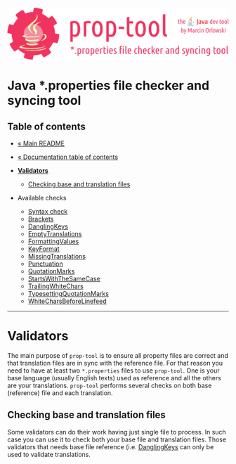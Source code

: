 ![prop-tool logo](../../artwork/prop-tool-logo.png)

# Java *.properties file checker and syncing tool #

## Table of contents ##

* [« Main README](../../README.md)
* [« Documentation table of contents](README.md)


* **[Validators](#validators)**
  * [Checking base and translation files](#checking-base-and-translation-files)
* Available checks
  * [Syntax check](syntax-check.md)
  * [Brackets](brackets.md)
  * [DanglingKeys](dangling-keys.md)
  * [EmptyTranslations](empty-translations.md)
  * [FormattingValues](formatting-values.md)
  * [KeyFormat](key-format.md)
  * [MissingTranslations](missing-translations.md)
  * [Punctuation](punctuation.md)
  * [QuotationMarks](quotation-marks.md)
  * [StartsWithTheSameCase](starts-with-the-same-case.md)
  * [TrailingWhiteChars](trailing-white-chars.md)
  * [TypesettingQuotationMarks](typesetting-quotation-marks.md)
  * [WhiteCharsBeforeLinefeed](white-chars-before-linefeed.md)

---

# Validators #

The main purpose of `prop-tool` is to ensure all property files are correct and that translation files are in sync with the
reference file. For that reason you need to have at least two `*.properties` files to use `prop-tool`. One is your base language
(usually English texts) used as reference and all the others are your translations. `prop-tool` performs several checks on both
base (reference) file and each translation.

## Checking base and translation files ##

Some validators can do their work having just single file to process. In such
case you can use it to check both your base file and translation files. Those
validators that needs base file reference (i.e. [DanglingKeys](#dangling-keys)
can only be used to validate translations.
